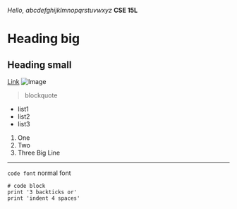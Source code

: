*Hello, abcdefghijklmnopqrstuvwxyz*
**CSE 15L**
# Heading big
## Heading small
[Link](http://google.com)
![Image](https://upload.wikimedia.org/wikipedia/commons/thumb/b/b2/Green_square.svg/1200px-Green_square.svg.png)
> blockquote
* list1
* list2
* list3
1. One
2. Two
3. Three
Big Line
---
`code font` normal font
```
# code block
print '3 backticks or'
print 'indent 4 spaces'
```